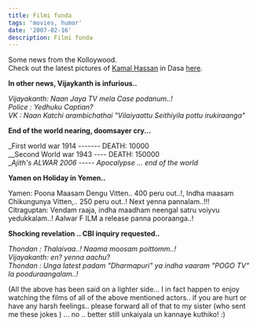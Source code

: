 ```yaml
---
title: Filmi funda
tags: 'movies, humor'
date: '2007-02-16'
description: Filmi funda
---
```


Some news from the Kolloywood.  
Check out the latest pictures of [Kamal Hassan][0] in Dasa [here][1].

**In other news, Vijaykanth is infurious..**

_Vijayakanth: Naan Jaya TV mela Case podanum..!  
Police : Yedhuku Captian?   
VK : Naan Katchi arambichathai "Vilaiyaattu Seithiyila pottu irukiraanga"_

**End of the world nearing, doomsayer cry...**

_First world war 1914 ------- DEATH: 10000  
__Second World war 1943 ---- DEATH: 150000  
__Ajith's ALWAR 2006 ----- Apocalypse ... end of the world_

**Yamen on Holiday in Yemen..**

Yamen: Poona Maasam Dengu Vitten.. 400 peru out..!, Indha maasam Chikungunya Vitten,.. 250 peru out..! Next yenna pannalam..!!!   
Citraguptan: Vendam raaja, indha maadham neengal satru voiyvu yedukkalam..! Aalwar F ILM a release panna pooraanga..!

**Shocking revelation .. CBI inquiry requested..**

_Thondan : Thalaivaa..! Naama moosam poittomm..!  
Vijayakanth: en? yenna aachu?   
Thondan : Unga latest padam "Dharmapuri" ya indha vaaram "POGO TV" la pooduraangalam..!_

(All the above has been said on a lighter side... I in fact happen to enjoy watching the films of all of the above mentioned actors.. if you are hurt or have any harsh feelings.. please forward all of that to my sister (who sent me these jokes ) ... no .. better still unkaiyala un kannaye kuthiko! :)



[0]: http://en.wikipedia.org/wiki/Kamal_Haasan
[1]: http://www.universalherokamal.com/UniversalHeroKamal/others/Magazine/ShowMagazine.aspx?Magazine=kunkumam_04FEB2007#
